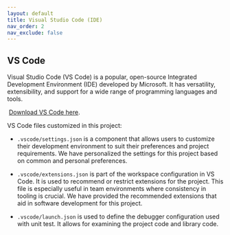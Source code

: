 ```yaml
---
layout: default
title: Visual Studio Code (IDE)
nav_order: 2
nav_exclude: false
---
```


## VS Code

Visual Studio Code (VS Code) is a popular, open-source Integrated Development Environment (IDE) developed by Microsoft. It has versatility, extensibility, and support for a wide range of programming languages and tools.

​
<a href="https://code.visualstudio.com" target="_blank">Download VS Code here</a>.
​

VS Code files customized in this project:

- `.vscode/settings.json` is a component that allows users to customize their development environment to suit their preferences and project requirements. We have personalized the settings for this project based on common and personal preferences.
​
- `.vscode/extensions.json` is part of the workspace configuration in VS Code. It is used to recommend or restrict extensions for the project. This file is especially useful in team environments where consistency in tooling is crucial. We have provided the recommended extensions that aid in software development for this project.

- `.vscode/launch.json` is used to define the debugger configuration used with unit test. It allows for examining the project code and library code.
